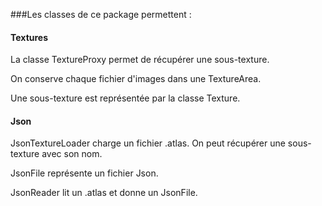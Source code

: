 ###Les classes de ce package permettent :

#### Textures

La classe TextureProxy permet de récupérer une sous-texture.

On conserve chaque fichier d'images dans une TextureArea.

Une sous-texture est représentée par la classe Texture.

#### Json

JsonTextureLoader charge un fichier .atlas. On peut récupérer une sous-texture
avec son nom.

JsonFile représente un fichier Json.

JsonReader lit un .atlas et donne un JsonFile.